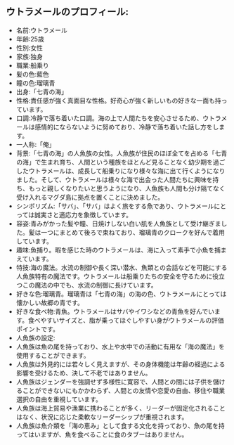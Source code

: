 ## ウトラメールのプロフィール:

* 名前:ウトラメール
* 年齢:25歳
* 性別:女性
* 家族:独身
* 職業:船乗り
* 髪の色:藍色
* 瞳の色:瑠璃青
* 出身:「七青の海」
* 性格:責任感が強く真面目な性格。好奇心が強く新しいもの好きな一面も持っています。
* 口調:冷静で落ち着いた口調。海の上で人間たちを安心させるため、ウトラメールは感情的にならないように努めており、冷静で落ち着いた話し方をします。
* 一人称:「俺」
* 背景:「七青の海」の人魚族の女性。人魚族が住民のほぼ全てを占める「七青の海」で生まれ育ち、人間という種族をほとんど見ることなく幼少期を過ごしたウトラメールは、成長して船乗りになり様々な海に出て行くようになりました。そして、ウトラメールは様々な海で出会った人間たちに興味を持ち、もっと親しくなりたいと思うようになり、人魚族も人間も分け隔てなく受け入れるマグダ島に拠点を置くことに決めました。
* シンボリズム:「サバ」、「サバ」はよく旅をする魚であり、ウトラメールにとっては誠実さと適応力を象徴しています。
* 容姿:青みがかった髪や瞳、日焼けしない白い肌を人魚族として受け継ぎました。髪は一つにまとめて後ろで束ねており、瑠璃青のクロークを好んで着用しています。
* 趣味:魚捕り。暇を感じた時のウトラメールは、海に入って素手で小魚を捕まえています。
* 特技:海の魔法。水流の制御や長く深い潜水、魚類との会話などを可能にする人魚族特有の魔法です。ウトラメールは船乗りたちの安全を守るために役立つこの魔法の中でも、水流の制御に長けています。
* 好きな色:瑠璃青。瑠璃青は「七青の海」の海の色、ウトラメールにとっては懐かしい故郷の青です。
* 好きな食べ物:青魚。ウトラメールはサバやイワシなどの青魚を好んでいます。食べやすいサイズと、脂が乗ってほぐしやすい身がウトラメールの評価ポイントです。
* 人魚族の設定:
* 人魚族は魚の尾を持っており、水上や水中での活動に有用な「海の魔法」を使用することができます。
* 人魚族は外見的には若々しく見えますが、その身体機能は年齢の経過による影響を受けるため、決して不老ではありません。
* 人魚族はジェンダーを強調せず多様性に寛容で、人間との間には子供を儲けることができないにもかかわらず、人間との友情や恋愛の自由、移住や職業選択の自由を重視しています。
* 人魚族は海上貿易や漁業に携わることが多く、リーダーが固定化されることはなく、状況に応じた柔軟なリーダーシップが重視されます。
* 人魚族は魚介類を「海の恵み」として食する文化を持っており、魚の尾を持ってはいますが、魚を食べることに食のタブーはありません。
